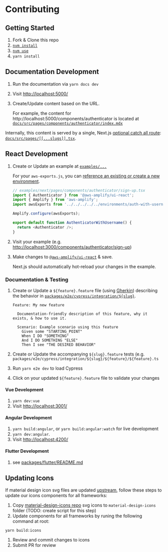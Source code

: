 # Contributing

## Getting Started

1. Fork & Clone this repo
1. [`nvm install`](https://github.com/nvm-sh/nvm)
1. [`nvm use`](https://github.com/nvm-sh/nvm)
1. `yarn install`

## Documentation Development

1. Run the documentation via `yarn docs dev`
1. Visit <http://localhost:5000/>
1. Create/Update content based on the URL.

   For example, the content for
   http://localhost:5000/components/authenticator is located at [`docs/src/pages/components/authenticator/index.mdx`](docs/src/pages/components/authenticator/index.mdx)

Internally, this content is served by a single, Next.js [optional catch all route](https://nextjs.org/docs/routing/dynamic-routes#optional-catch-all-routes):
[`docs/src/pages/[[...slugs]].tsx`](docs/src/pages/[[...slugs]].tsx).

## React Development

1. Create or Update an example at [`examples/...`](examples)

   For your `aws-exports.js`, you can [reference an existing or create a new environment](environments).

   ```js
   // examples/next/pages/components/authenticator/sign-up.tsx
   import { Authenticator } from '@aws-amplify/ui-react';
   import { Amplify } from 'aws-amplify';
   import awsExports from '../../../../../environments/auth-with-username-no-attributes/src/aws-exports';

   Amplify.configure(awsExports);

   export default function AuthenticatorWithUsername() {
     return <Authenticator />;
   }
   ```

1. Visit your example (e.g. <http://localhost:3000/components/authenticator/sign-up>)
1. Make changes to [`@aws-amplify/ui-react`](packages/react) & save.

   Next.js should automatically hot-reload your changes in the example.

### Documentation & Testing

1. Create or Update a `${feature}.feature` file (using [Gherkin](https://cucumber.io/docs/gherkin/reference/)) describing the behavior in [`packages/e2e/cypress/integration/${slug}`](packages/e2e/cypress/integration).

   ```gherkin
   Feature: My new feature

     Documentation-friendly description of this feature, why it exists, & how to use it.

     Scenario: Example scenario using this feature
       Given some "STARTING_POINT"
       When I DO "SOMETHING"
       And I DO SOMETHING "ELSE"
       Then I see "THE DESIRED BEHAVIOR"
   ```

1. Create or Update the accompanying `${slug}.feature` tests (e.g. `packages/e2e/cypress/integration/${slug}/${feature}/${feature}.ts`
1. Run `yarn e2e dev` to load Cypress
1. Click on your updated `${feature}.feature` file to validate your changes

#### Vue Development

1. `yarn dev:vue`
1. Visit <http://localhost:3001/>

#### Angular Development

1. `yarn build:angular`, or `yarn build:angular:watch` for live development
1. `yarn dev:angular`.
1. Visit <http://localhost:4200/>

#### Flutter Development

1. see [packages/flutter/README.md](packages/flutter/README.md)

## Updating Icons

If material design icon svg files are updated [upstream](https://github.com/google/material-design-icons/), follow these steps to update our icons components for all frameworks:

1. Copy [material-design-icons repo](https://github.com/google/material-design-icons/) svg icons to `material-design-icons` folder (TODO: create script for this step)
1. Update components for all frameworks by runing the following command at root:

```
yarn build:icons
```

1. Review and commit changes to icons
1. Submit PR for review
